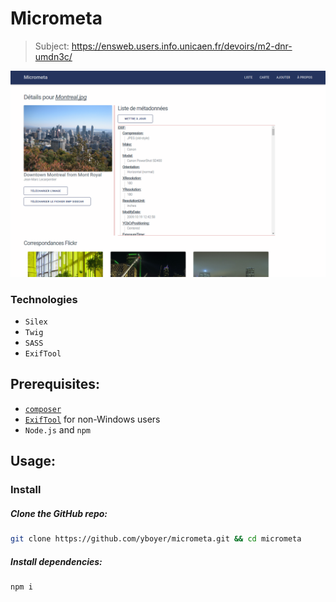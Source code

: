 # Micrometa
> Subject: https://ensweb.users.info.unicaen.fr/devoirs/m2-dnr-umdn3c/

![](https://raw.githubusercontent.com/yboyer/micrometa/master/.github/screen.png?raw=true)

### Technologies
  - `Silex`
  - `Twig`
  - `SASS`
  - `ExifTool`

## Prerequisites:
  - [`composer`](https://getcomposer.org/download/)
  - [`ExifTool`](http://www.sno.phy.queensu.ca/~phil/exiftool/) for non-Windows users
  - `Node.js` and `npm`

## Usage:
### Install
##### Clone the GitHub repo:
```bash
git clone https://github.com/yboyer/micrometa.git && cd micrometa
```
##### Install dependencies:
```bash
npm i
```
